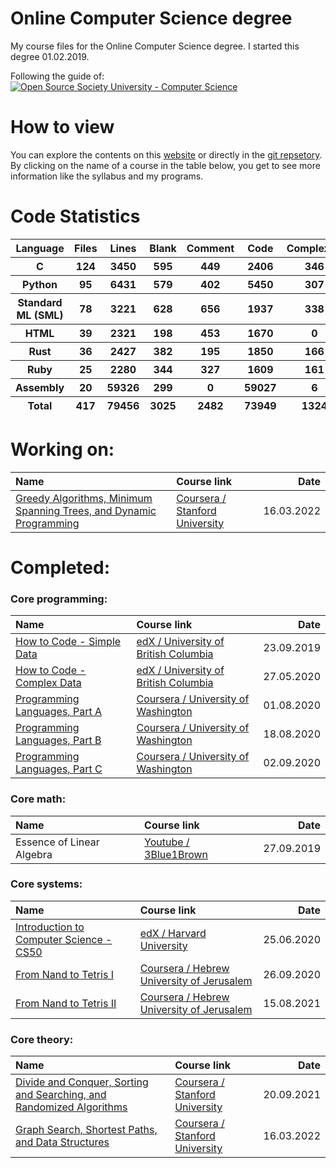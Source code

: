 # Online Computer Science degree
My course files for the Online Computer Science degree. I started this degree 01.02.2019.

Following the guide of: 
[![Open Source Society University - Computer Science](https://img.shields.io/badge/OSSU-computer--science-blue.svg)](https://github.com/ossu/computer-science)

# How to view
You can explore the contents on this [website](https://meisterlala.github.io/Online-Computer-Science-degree/) or directly in the [git repsetory](https://github.com/Meisterlala/Online-Computer-Science-degree). By clicking on the name of a course in the table below, you get to see more information like the syllabus and my programs.

# Code Statistics
<!--- LOC_START --->
<table id=scc-table>
	<thead><tr>
		<th>Language</th>
		<th>Files</th>
		<th>Lines</th>
		<th>Blank</th>
		<th>Comment</th>
		<th>Code</th>
		<th>Complexity</th>
		<th>Bytes</th>
	</tr></thead>
	<tbody><tr>
		<th>C</th>
		<th>124</th>
		<th>3450</th>
		<th>595</th>
		<th>449</th>
		<th>2406</th>
		<th>346</th>
		<th>65700</th>
	</tr><tr>
		<th>Python</th>
		<th>95</th>
		<th>6431</th>
		<th>579</th>
		<th>402</th>
		<th>5450</th>
		<th>307</th>
		<th>182798</th>
	</tr><tr>
		<th>Standard ML (SML)</th>
		<th>78</th>
		<th>3221</th>
		<th>628</th>
		<th>656</th>
		<th>1937</th>
		<th>338</th>
		<th>89354</th>
	</tr><tr>
		<th>HTML</th>
		<th>39</th>
		<th>2321</th>
		<th>198</th>
		<th>453</th>
		<th>1670</th>
		<th>0</th>
		<th>87328</th>
	</tr><tr>
		<th>Rust</th>
		<th>36</th>
		<th>2427</th>
		<th>382</th>
		<th>195</th>
		<th>1850</th>
		<th>166</th>
		<th>63957</th>
	</tr><tr>
		<th>Ruby</th>
		<th>25</th>
		<th>2280</th>
		<th>344</th>
		<th>327</th>
		<th>1609</th>
		<th>161</th>
		<th>52227</th>
	</tr><tr>
		<th>Assembly</th>
		<th>20</th>
		<th>59326</th>
		<th>299</th>
		<th>0</th>
		<th>59027</th>
		<th>6</th>
		<th>383834</th>
	</tr></tbody>
	<tfoot><tr>
		<th>Total</th>
		<th>417</th>
		<th>79456</th>
		<th>3025</th>
		<th>2482</th>
		<th>73949</th>
		<th>1324</th>
    	<th>925198</th>
	</tr></tfoot>
	</table>
<!--- LOC_END --->

# Working on:

| Name                                            | Course link                                                      |      Date  |
| :---------------------------------------------- |:---------------------------------------------------------------- |-----------:|
| [Greedy Algorithms, Minimum Spanning Trees, and Dynamic Programming][ct31] | [Coursera / Stanford University][ct32]| 16.03.2022 |

[ct31]: Algorithms%20Specialization/Part%203/
[ct32]: https://www.coursera.org/learn/algorithms-greedy


# Completed: 

### Core programming:

| Name                                            | Course link                                                      |      Date  |
| :---------------------------------------------- |:---------------------------------------------------------------- |-----------:|
| [How to Code - Simple Data][cp11]               | [edX / University of British Columbia][cp12]                     | 23.09.2019 |
| [How to Code - Complex Data][cp21]              | [edX / University of British Columbia][cp22]                     | 27.05.2020 |
| [Programming Languages, Part A][cp31]           | [Coursera / University of Washington][cp32]                      | 01.08.2020 |
| [Programming Languages, Part B][cp41]           | [Coursera / University of Washington][cp42]                      | 18.08.2020 |
| [Programming Languages, Part C][cp51]           | [Coursera / University of Washington][cp52]                      | 02.09.2020 |

[cp11]: How%20to%20Code%20-%20Simple%20Data/
[cp12]: https://www.edx.org/course/how-code-simple-data-ubcx-htc1x#!

[cp21]: How%20to%20Code%20-%20Complex%20Data/
[cp22]: https://www.edx.org/course/how-code-complex-data-ubcx-htc2x

[cp31]: Programming%20Languages/Part%20A/
[cp32]: https://www.coursera.org/learn/programming-languages

[cp41]: Programming%20Languages/Part%20B/
[cp42]: https://www.coursera.org/learn/programming-languages-part-b

[cp51]: Programming%20Languages/Part%20C/
[cp52]: https://www.coursera.org/learn/programming-languages-part-c


### Core math:

| Name                                            | Course link                                                      |      Date  |
| :---------------------------------------------- |:---------------------------------------------------------------- |-----------:|
| Essence of Linear Algebra                       | [Youtube / 3Blue1Brown][cm12]                                    | 27.09.2019 |

[cm12]: https://www.youtube.com/playlist?list=PLZHQObOWTQDPD3MizzM2xVFitgF8hE_ab


### Core systems:

| Name                                            | Course link                                                      |      Date  |
| :---------------------------------------------- |:---------------------------------------------------------------- |-----------:|
| [Introduction to Computer Science - CS50][cs11] | [edX / Harvard University][cs12]                                 | 25.06.2020 |
| [From Nand to Tetris I][cs21]                   | [Coursera /  Hebrew University of Jerusalem][cs22]               | 26.09.2020 |
| [From Nand to Tetris II][cs31]                  | [Coursera /  Hebrew University of Jerusalem][cs32]               | 15.08.2021 |

[cs11]: Introduction%20to%20Computer%20Science/
[cs12]: https://www.edx.org/course/cs50s-introduction-to-computer-science#!

[cs21]: From%20Nand%20to%20Tetris/
[cs22]: https://www.coursera.org/learn/build-a-computer

[cs31]: From%20Nand%20to%20Tetris/
[cs32]: https://www.coursera.org/learn/nand2tetris2


### Core theory:

| Name                                            | Course link                                                      |      Date  |
| :---------------------------------------------- |:---------------------------------------------------------------- |-----------:|
| [Divide and Conquer, Sorting and Searching, and Randomized Algorithms][ct11] | [Coursera / Stanford University][ct12] | 20.09.2021 |
| [Graph Search, Shortest Paths, and Data Structures][ct21] | [Coursera / Stanford University][ct22]                 | 16.03.2022 |


[ct11]: Algorithms%20Specialization/Part%201/
[ct12]: https://www.coursera.org/learn/algorithms-divide-conquer

[ct21]: Algorithms%20Specialization/Part%202/
[ct22]: https://www.coursera.org/learn/algorithms-graphs-data-structures
